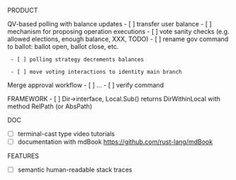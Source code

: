 PRODUCT

QV-based polling with balance updates
     - [ ] transfer user balance
       - [ ] mechanism for proposing operation executions
     - [ ] vote sanity checks (e.g. allowed elections, enough balance, XXX, TODO)
     - [ ] rename gov command to ballot: ballot open, ballot close, etc.

     - [ ] polling strategy decrements balances

     - [ ] move voting interactions to identity main branch

Merge approval workflow
     - [ ] ...
     - [ ] verify command

FRAMEWORK
     - [ ] Dir->interface, Local.Sub() returns DirWithinLocal with method RelPath (or AbsPath)

DOC
- [ ] terminal-cast type video tutorials
- [ ] documentation with mdBook https://github.com/rust-lang/mdBook

FEATURES
- [ ] semantic human-readable stack traces
